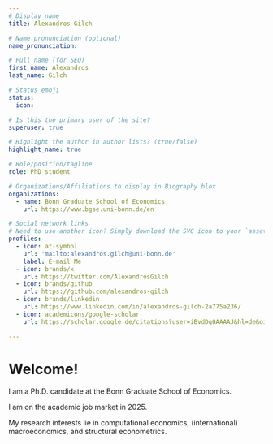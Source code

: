 ```yaml
---
# Display name
title: Alexandros Gilch

# Name pronunciation (optional)
name_pronunciation: 

# Full name (for SEO)
first_name: Alexandros
last_name: Gilch

# Status emoji
status:
  icon: 

# Is this the primary user of the site?
superuser: true

# Highlight the author in author lists? (true/false)
highlight_name: true

# Role/position/tagline
role: PhD student

# Organizations/Affiliations to display in Biography blox
organizations:
  - name: Bonn Graduate School of Economics
    url: https://www.bgse.uni-bonn.de/en

# Social network links
# Need to use another icon? Simply download the SVG icon to your `assets/media/icons/` folder.
profiles:
  - icon: at-symbol
    url: 'mailto:alexandros.gilch@uni-bonn.de'
    label: E-mail Me
  - icon: brands/x
    url: https://twitter.com/AlexandrosGilch
  - icon: brands/github
    url: https://github.com/alexandros-gilch
  - icon: brands/linkedin
    url: https://www.linkedin.com/in/alexandros-gilch-2a775a236/
  - icon: academicons/google-scholar
    url: https://scholar.google.de/citations?user=iBvdDg0AAAAJ&hl=de&oi=ao

---
```


# Welcome!

I am a Ph.D. candidate at the Bonn Graduate School of Economics.

I am on the academic job market in 2025.

My research interests lie in computational economics, (international) macroeconomics, and structural econometrics.
